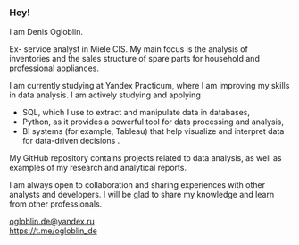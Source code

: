 ### Hey! 
I am Denis Ogloblin. 

Ex- service analyst in Miele CIS. 
My main focus is the analysis of inventories and the sales structure of spare parts for household and professional appliances. 

I am currently studying at Yandex Practicum, where I am improving my skills in data analysis.
I am actively studying and applying
- SQL, which I use to extract and manipulate data in databases,
- Python, as it provides a powerful tool for data processing and analysis,
- BI systems (for example, Tableau) that help visualize and interpret data for data-driven decisions .

My GitHub repository contains projects related to data analysis, as well as examples of my research and analytical reports.

I am always open to collaboration and sharing experiences with other analysts and developers. 
I will be glad to share my knowledge and learn from other professionals.

ogloblin.de@yandex.ru  
https://t.me/ogloblin_de
